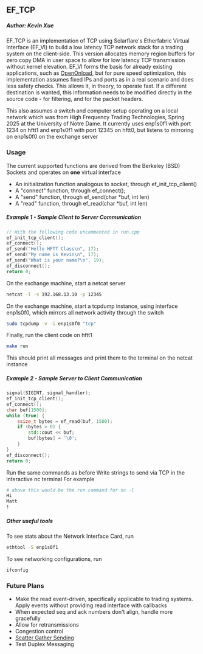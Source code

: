 ## EF_TCP
##### Author: Kevin Xue
EF_TCP is an implementation of TCP using Solarflare's Etherfabric Virtual Interface (EF_VI) to build a low latency TCP network stack for a trading system on the client-side. This version allocates memory region buffers for zero copy DMA in user space to allow for low latency TCP transmission without kernel elevation. EF_VI forms the basis for already existing applications, such as [OpenOnload](https://github.com/Xilinx-CNS/onload), but for pure speed optimization, this implementation assumes fixed IPs and ports as in a real scenario and does less safety checks. This allows it, in theory, to operate fast. If a different destination is wanted, this information needs to be modified directly in the source code - for filtering, and for the packet headers.

This also assumes a switch and computer setup operating on a local network which was from High Frequency Trading Technologies, Spring 2025 at the University of Notre Dame. It currently uses enp1s0f1 with port 1234 on hftt1 and enp1s0f1 with port 12345 on hftt0, but listens to mirroring on enp1s0f0 on the exchange server
### Usage
The current supported functions are derived from the Berkeley (BSD) Sockets and operates on **one** virtual interface
- An initialization function analogous to socket, through ef_init_tcp_client()
- A "connect" function, through ef_connect();
- A "send" function, through ef_send(char *buf, int len)
- A "read" function, through ef_read(char *buf, int len)

##### Example 1 - Sample Client to Server Communication
```C++
// With the following code uncommented in run.cpp
ef_init_tcp_client();
ef_connect();
ef_send("Hello HFTT Class\n", 17);
ef_send("My name is Kevin\n", 17);
ef_send("What is your name?\n", 19);
ef_disconnect();
return 0;
```
On the exchange machine, start a netcat server
```bash
netcat -l -s 192.168.13.10 -p 12345
```
On the exchange machine, start a tcpdump instance, using interface enp1s0f0, which mirrors all network activity through the switch
```bash
sudo tcpdump -v -i enp1s0f0 "tcp"
```
Finally, run the client code on hftt1
```bash
make run
```
This should print all messages and print them to the terminal on the netcat instance
##### Example 2 - Sample Server to Client Communication
```C++
signal(SIGINT, signal_handler);
ef_init_tcp_client();
ef_connect();
char buf[1500];
while (true) {
    ssize_t bytes = ef_read(buf, 1500);
    if (bytes > 0) {
        std::cout << buf;
        buf[bytes] = '\0';
    }
}
ef_disconnect();
return 0;
```
Run the same commands as before
Write strings to send via TCP in the interactive nc terminal
For example
```bash
# above this would be the run command for nc -l
Hi
Matt
!
```
##### Other useful tools
To see stats about the Network Interface Card, run
```bash
ethtool -S enp1s0f1
```
To see networking configurations, run
```bash
ifconfig
```
### Future Plans
- Make the read event-driven, specifically applicable to trading systems. Apply events without providing read interface with callbacks
- When expected seq and ack numbers don't align, handle more gracefully
- Allow for retransmissions
- Congestion control
- [Scatter Gather Sending](https://www.gnu.org/software/libc/manual/html_node/Scatter_002dGather.html)
- Test Duplex Messaging
